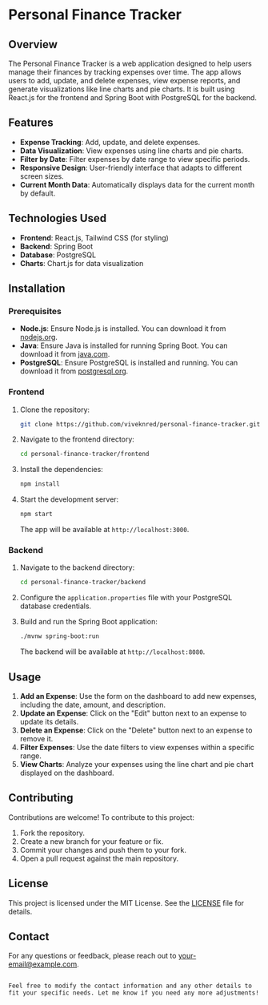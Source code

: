 # Personal Finance Tracker

## Overview

The Personal Finance Tracker is a web application designed to help users manage their finances by tracking expenses over time. The app allows users to add, update, and delete expenses, view expense reports, and generate visualizations like line charts and pie charts. It is built using React.js for the frontend and Spring Boot with PostgreSQL for the backend.

## Features

- **Expense Tracking**: Add, update, and delete expenses.
- **Data Visualization**: View expenses using line charts and pie charts.
- **Filter by Date**: Filter expenses by date range to view specific periods.
- **Responsive Design**: User-friendly interface that adapts to different screen sizes.
- **Current Month Data**: Automatically displays data for the current month by default.

## Technologies Used

- **Frontend**: React.js, Tailwind CSS (for styling)
- **Backend**: Spring Boot
- **Database**: PostgreSQL
- **Charts**: Chart.js for data visualization

## Installation

### Prerequisites

- **Node.js**: Ensure Node.js is installed. You can download it from [nodejs.org](https://nodejs.org/).
- **Java**: Ensure Java is installed for running Spring Boot. You can download it from [java.com](https://www.java.com/).
- **PostgreSQL**: Ensure PostgreSQL is installed and running. You can download it from [postgresql.org](https://www.postgresql.org/).

### Frontend

1. Clone the repository:

   ```bash
   git clone https://github.com/viveknred/personal-finance-tracker.git
   ```

2. Navigate to the frontend directory:

   ```bash
   cd personal-finance-tracker/frontend
   ```

3. Install the dependencies:

   ```bash
   npm install
   ```

4. Start the development server:

   ```bash
   npm start
   ```

   The app will be available at `http://localhost:3000`.

### Backend

1. Navigate to the backend directory:

   ```bash
   cd personal-finance-tracker/backend
   ```

2. Configure the `application.properties` file with your PostgreSQL database credentials.

3. Build and run the Spring Boot application:

   ```bash
   ./mvnw spring-boot:run
   ```

   The backend will be available at `http://localhost:8080`.

## Usage

1. **Add an Expense**: Use the form on the dashboard to add new expenses, including the date, amount, and description.
2. **Update an Expense**: Click on the "Edit" button next to an expense to update its details.
3. **Delete an Expense**: Click on the "Delete" button next to an expense to remove it.
4. **Filter Expenses**: Use the date filters to view expenses within a specific range.
5. **View Charts**: Analyze your expenses using the line chart and pie chart displayed on the dashboard.

## Contributing

Contributions are welcome! To contribute to this project:

1. Fork the repository.
2. Create a new branch for your feature or fix.
3. Commit your changes and push them to your fork.
4. Open a pull request against the main repository.

## License

This project is licensed under the MIT License. See the [LICENSE](LICENSE) file for details.

## Contact

For any questions or feedback, please reach out to [your-email@example.com](mailto:your-email@example.com).

```

Feel free to modify the contact information and any other details to fit your specific needs. Let me know if you need any more adjustments!
